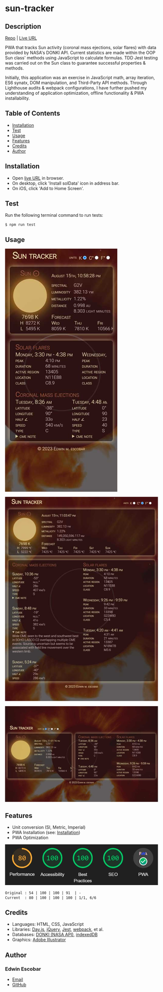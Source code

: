 
# sun-tracker

## Description
[Repo](https://github.com/escowin/sun-tracker) |
[Live URL](https://escowin.github.io/sun-tracker)
    
PWA that tracks Sun activity (coronal mass ejections, solar flares) with data provided by NASA's DONKI API. Current statistics are made within the OOP Sun class' methods using JavaScript to calculate formulas. TDD Jest testing was carried out on the Sun class to guarantee successful properties & methods.

Initially, this application was an exercise in JavaScript math, array iteration, ES6 synatx, DOM manipulation, and Third-Party API methods. Through Lighthouse audits & webpack configurations, I have further pushed my understanding of application optimization, offline functionality & PWA installability.

## Table of Contents
- [Installation](#installation)
- [Test](#test)
- [Usage](#usage)
- [Features](#features)
- [Credits](#credits)
- [Author](#author)

## Installation
- Open [live URL](https://escowin.github.io/sun-tracker) in browser. 
- On desktop, click 'Install solData' icon in address bar.
- On iOS, click 'Add to Home Screen'.

## Test
Run the following terminal command to run tests:
```
$ npm run test
```

## Usage

![mobile](./assets/img/display-sm.jpg)

![tablet](./assets/img/display-md.jpg)

![desktop](./assets/img/display-lg.jpg)

## Features
- Unit conversion (SI, Metric, Imperial)
- PWA Installation (see: [Installation](#installation))
- PWA Optimization

![lighthouse-audit](./assets/img/audit.jpg)
``````
Original : 54 | 100 | 100 | 91  | -
Current  : 80 | 100 | 100 | 100 | 1/1, 6/6
``````
## Credits
- Languages: HTML, CSS, JavaScript
- Libraries: [Day.js](https://day.js.org/), [jQuery](https://api.jquery.com/), [Jest](https://jestjs.io/), [webpack](https://github.com/webpack/webpack), et al.
- Databases: [DONKI (NASA API)](https://ccmc.gsfc.nasa.gov/tools/DONKI/), [indexedDB](https://developer.mozilla.org/en-US/docs/Web/API/IndexedDB_API)
- Graphics: [Adobe Illustrator](https://www.adobe.com/products/illustrator.html)

## Author
### Edwin Escobar
- [Email](mailto:edwin@escowinart.com)
- [GitHub](https://github.com/escowin)
